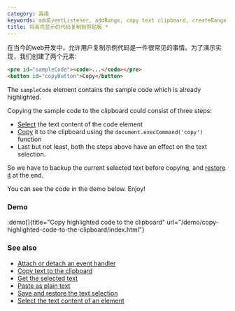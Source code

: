 ```yaml
---
category: 高级
keywords: addEventListener, addRange, copy text clipboard, createRange, execCommand, getRangeAt, getSelection, rangeCount, removeAllRanges, selectNodeContents, window get selection
title: 将高亮显示的代码复制到剪贴板 *
---
```


在当今的web开发中，允许用户复制示例代码是一件很常见的事情。为了演示实现，我们创建了两个元素:

```html
<pre id="sampleCode"><code>...</code></pre>
<button id="copyButton">Copy</button>
```

The `sampleCode` element contains the sample code which is already highlighted.

Copying the sample code to the clipboard could consist of three steps:

-   [Select](/select-the-text-content-of-an-element) the text content of the code element
-   [Copy](/copy-text-to-the-clipboard) it to the clipboard using the `document.execCommand('copy')` function
-   Last but not least, both the steps above have an effect on the text selection.

So we have to backup the current selected text before copying, and [restore it](/save-and-restore-the-text-selection) at the end.

You can see the code in the demo below. Enjoy!

### Demo

:demo[]{title="Copy highlighted code to the clipboard" url="/demo/copy-highlighted-code-to-the-clipboard/index.html"}

### See also

-   [Attach or detach an event handler](/attach-or-detach-an-event-handler)
-   [Copy text to the clipboard](/copy-text-to-the-clipboard)
-   [Get the selected text](/get-the-selected-text)
-   [Paste as plain text](/paste-as-plain-text)
-   [Save and restore the text selection](/save-and-restore-the-text-selection)
-   [Select the text content of an element](/select-the-text-content-of-an-element)
